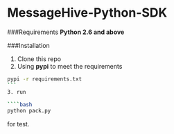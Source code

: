 MessageHive-Python-SDK
=====================

###Requirements
**Python 2.6 and above**

###Installation
1. Clone this repo
2. Using **pypi** to meet the requirements
````bash
pypi -r requirements.txt
```
3. run

````bash
python pack.py
````

for test.
